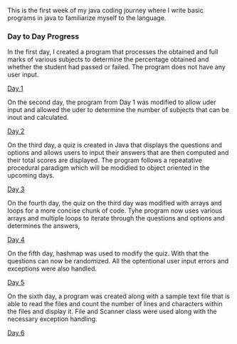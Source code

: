 This is the first week of my java coding journey where I write basic programs in java to familiarize myself to the language.
<h3>Day to Day Progress</h3>
In the first day, I created a program that processes the obtained and full marks of various subjects to determine the percentage obtained and whether the student had passed or failed.
The program does not have any user input.

[Day 1](src/day1)

On the second day, the program from Day 1 was modified to allow uder input and allowed the uder to determine the number of subjects that can be inout and calculated.

[Day 2](src/day2)

On the third day, a quiz is created in Java that displays the questions and options and allows users to input their answers that are then computed and their total scores are displayed. The program follows a repeatative procedural paradigm which will be modidied to object oriented in the upcoming days.

[Day 3](src/day3)

On the fourth day, the quiz on the third day was modified with arrays and loops for a more concise chunk of code. Tyhe program now uses various arrays and multiple loops to iterate through the questions and options and determines the answers,

[Day 4](src/day4)

On the fifth day, hashmap was used to modify the quiz. With that the questions can now be randomized. All the optentional user input errors and exceptions were also handled.

[Day 5](src/day5)

On the sixth day, a program was created along with a sample text file that is able to read the files and count the number of lines and characters within the  files and display it. File and Scanner class were used along with the necessary exception handling.

[Day 6](src/day6)
